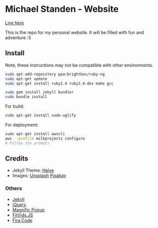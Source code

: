 # Michael Standen - Website

[Live here](https://michael.standen.link)

This is the repo for my personal website. It will be filled with fun and adventure :3

## Install

Note, these instructions may not be compatible with other environments.

```sh
sudo apt-add-repository ppa:brightbox/ruby-ng
sudo apt-get update
sudo apt-get install ruby2.4 ruby2.4-dev make gcc

sudo gem install jekyll bundler
sudo bundle install
```

For build:

```sh
sudo apt-get install node-uglify
```

For deployment:

```sh
sudo apt-get install awscli
aws --profile milkprojects configure
# Follow the prompts
```

## Credits

- Jekyll Theme: [Halve](http://taylantatli.github.io/Halve)
- Images: [Unsplash](https://unsplash.com/) [Pixabay](https://pixabay.com)

### Others

- [Jekyll](http://jekyllrb.com/)
- [jQuery](http://jquery.com/)
- [Magnific Popup](http://dimsemenov.com/plugins/magnific-popup/)
- [FitVids.JS](http://fitvidsjs.com/)
- [Fira Code](https://github.com/tonsky/FiraCode)
